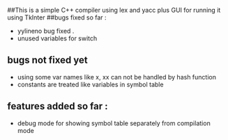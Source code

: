 ##This is a simple C++ compiler using lex and yacc plus GUI for running it using TkInter
##bugs fixed so far :
- yylineno bug fixed .
- unused variables for switch

## bugs not fixed yet
- using some var names like x, xx can not be handled by hash function
- constants are treated like variables in symbol table


## features added so far :
- debug mode for showing symbol table separately from compilation mode
